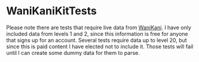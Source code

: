 # WaniKaniKitTests

Please note there are tests that require live data from [WaniKani](https://www.wanikani.com). I have only included data from levels 1 and 2, since this information is free for anyone that signs up for an account.  Several tests require data up to level 20, but since this is paid content I have elected not to include it.  Those tests will fail until I can create some dummy data for them to parse.